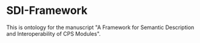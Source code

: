 # SDI-Framework

This is ontology for the manuscript "A Framework for Semantic Description and Interoperability of CPS Modules".
